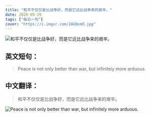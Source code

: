 ```yaml
---
title: "和平不仅仅是比战争好，而是它远比战争来的艰辛。"
date: 2020-05-29
tags: ["每日一句"]
cover: "https://i.imgur.com/2AUQxmO.jpg"
---
```


![和平不仅仅是比战争好，而是它远比战争来的艰辛。](https://i.imgur.com/9B4Aut5.jpg)

## 英文短句：
> Peace is not only better than war, but infinitely more arduous.

<!--more-->

## 中文翻译：
> 和平不仅仅是比战争好，而是它远比战争来的艰辛。

![Peace is not only better than war, but infinitely more arduous.](https://i.imgur.com/SAWb4y5.jpg)

